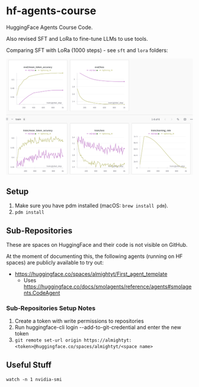 # hf-agents-course

HuggingFace Agents Course Code.

Also revised SFT and LoRa to fine-tune LLMs to use tools.

Comparing SFT with LoRa (1000 steps) - see `sft` and `lora` folders:

![Comparing SFT with LoRa (1000 steps) - see `sft` and `lora` folders](./assets/1000-steps-sft-vs-sft-with-lora.png)

## Setup

1. Make sure you have pdm installed (macOS: `brew install pdm`).
2. `pdm install`

## Sub-Repositories

These are spaces on HuggingFace and their code is not visible on GitHub.

At the moment of documenting this, the following agents (running on HF spaces) are publicly available to try out:
- https://huggingface.co/spaces/almightyt/First_agent_template
    - Uses https://huggingface.co/docs/smolagents/reference/agents#smolagents.CodeAgent

### Sub-Repositories Setup Notes

1. Create a token with write permissions to repositories
2. Run huggingface-cli login --add-to-git-credential and enter the new token
3. `git remote set-url origin https://almightyt:<token>@huggingface.co/spaces/almightyt/<space name>`

## Useful Stuff

`watch -n 1 nvidia-smi`

